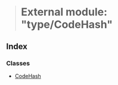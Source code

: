 > # External module: "type/CodeHash"

## Index

### Classes

* [CodeHash](../classes/_type_codehash_.codehash.md)
